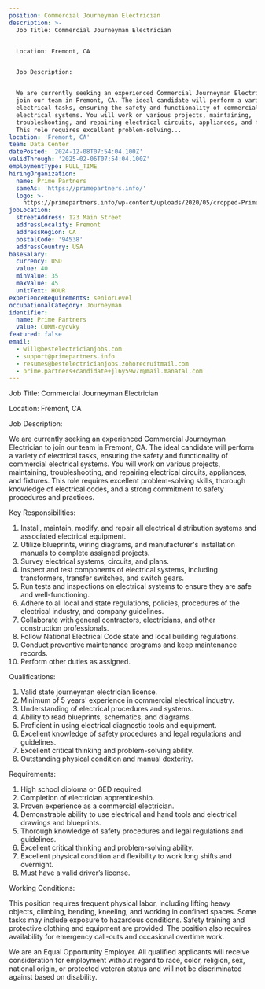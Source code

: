 ```yaml
---
position: Commercial Journeyman Electrician
description: >-
  Job Title: Commercial Journeyman Electrician


  Location: Fremont, CA


  Job Description:


  We are currently seeking an experienced Commercial Journeyman Electrician to
  join our team in Fremont, CA. The ideal candidate will perform a variety of
  electrical tasks, ensuring the safety and functionality of commercial
  electrical systems. You will work on various projects, maintaining,
  troubleshooting, and repairing electrical circuits, appliances, and fixtures.
  This role requires excellent problem-solving...
location: 'Fremont, CA'
team: Data Center
datePosted: '2024-12-08T07:54:04.100Z'
validThrough: '2025-02-06T07:54:04.100Z'
employmentType: FULL_TIME
hiringOrganization:
  name: Prime Partners
  sameAs: 'https://primepartners.info/'
  logo: >-
    https://primepartners.info/wp-content/uploads/2020/05/cropped-Prime-Partners-Logo-NO-BG-1-1.png
jobLocation:
  streetAddress: 123 Main Street
  addressLocality: Fremont
  addressRegion: CA
  postalCode: '94538'
  addressCountry: USA
baseSalary:
  currency: USD
  value: 40
  minValue: 35
  maxValue: 45
  unitText: HOUR
experienceRequirements: seniorLevel
occupationalCategory: Journeyman
identifier:
  name: Prime Partners
  value: COMM-qycvky
featured: false
email:
  - will@bestelectricianjobs.com
  - support@primepartners.info
  - resumes@bestelectricianjobs.zohorecruitmail.com
  - prime.partners+candidate+jl6y59w7r@mail.manatal.com
---
```




Job Title: Commercial Journeyman Electrician

Location: Fremont, CA

Job Description:

We are currently seeking an experienced Commercial Journeyman Electrician to join our team in Fremont, CA. The ideal candidate will perform a variety of electrical tasks, ensuring the safety and functionality of commercial electrical systems. You will work on various projects, maintaining, troubleshooting, and repairing electrical circuits, appliances, and fixtures. This role requires excellent problem-solving skills, thorough knowledge of electrical codes, and a strong commitment to safety procedures and practices.

Key Responsibilities:

1. Install, maintain, modify, and repair all electrical distribution systems and associated electrical equipment.
2. Utilize blueprints, wiring diagrams, and manufacturer's installation manuals to complete assigned projects.
3. Survey electrical systems, circuits, and plans.
4. Inspect and test components of electrical systems, including transformers, transfer switches, and switch gears.
5. Run tests and inspections on electrical systems to ensure they are safe and well-functioning.
6. Adhere to all local and state regulations, policies, procedures of the electrical industry, and company guidelines.
7. Collaborate with general contractors, electricians, and other construction professionals.
8. Follow National Electrical Code state and local building regulations.
9. Conduct preventive maintenance programs and keep maintenance records.
10. Perform other duties as assigned.

Qualifications:

1. Valid state journeyman electrician license.
2. Minimum of 5 years' experience in commercial electrical industry.
3. Understanding of electrical procedures and systems.
4. Ability to read blueprints, schematics, and diagrams.
5. Proficient in using electrical diagnostic tools and equipment.
6. Excellent knowledge of safety procedures and legal regulations and guidelines.
7. Excellent critical thinking and problem-solving ability.
8. Outstanding physical condition and manual dexterity.

Requirements:

1. High school diploma or GED required.
2. Completion of electrician apprenticeship.
3. Proven experience as a commercial electrician.
4. Demonstrable ability to use electrical and hand tools and electrical drawings and blueprints.
5. Thorough knowledge of safety procedures and legal regulations and guidelines.
6. Excellent critical thinking and problem-solving ability.
7. Excellent physical condition and flexibility to work long shifts and overnight.
8. Must have a valid driver’s license.

Working Conditions:

This position requires frequent physical labor, including lifting heavy objects, climbing, bending, kneeling, and working in confined spaces. Some tasks may include exposure to hazardous conditions. Safety training and protective clothing and equipment are provided. The position also requires availability for emergency call-outs and occasional overtime work. 

We are an Equal Opportunity Employer. All qualified applicants will receive consideration for employment without regard to race, color, religion, sex, national origin, or protected veteran status and will not be discriminated against based on disability.